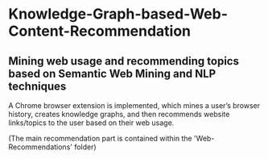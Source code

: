 # Knowledge-Graph-based-Web-Content-Recommendation
## Mining web usage and recommending topics based on Semantic Web Mining and NLP techniques


A Chrome browser extension is implemented, which mines a user’s browser history, creates knowledge graphs, and then recommends website links/topics to the user based on their web usage. 

(The main recommendation part is contained within the 'Web-Recommendations' folder)
